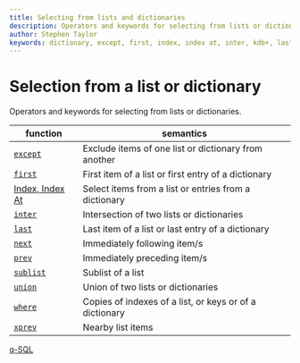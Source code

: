```yaml
---
title: Selecting from lists and dictionaries
description: Operators and keywords for selecting from lists or dictionaries
author: Stephen Taylor
keywords: dictionary, except, first, index, index at, inter, kdb+, last, list, next, prev, q, select, selection, sublist, union, where, xprev
---
```

# Selection from a list or dictionary



Operators and keywords for selecting from lists or dictionaries.

function                                 | semantics
-----------------------------------------|------------------------------------
[`except`](../ref/except.md)             | Exclude items of one list or dictionary from another
[`first`](../ref/first.md)               | First item of a list or first entry of a dictionary
[Index, Index At](../ref/apply.md#index) | Select items from a list or entries from a dictionary
[`inter`](../ref/inter.md)               | Intersection of two lists or dictionaries
[`last`](../ref/first.md#last)           | Last item of a list or last entry of a dictionary
[`next`](../ref/next.md)                 | Immediately following item/s
[`prev`](../ref/next.md#prev)            | Immediately preceding item/s
[`sublist`](../ref/sublist.md)           | Sublist of a list
[`union`](../ref/union.md)               | Union of two lists or dictionaries
[`where`](../ref/where.md)               | Copies of indexes of a list, or keys or of a dictionary
[`xprev`](../ref/next.md#xprev)          | Nearby list items


<i class="far fa-hand-point-right"></i>
[q-SQL](qsql.md)
